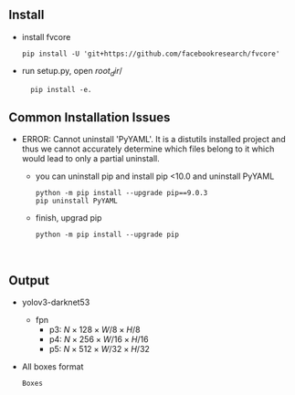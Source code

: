 ## Install
- install fvcore
    ```shell
    pip install -U 'git+https://github.com/facebookresearch/fvcore'
    ```
- run setup.py, open $root_dir/$
  ```shell
    pip install -e.
  ```
## Common Installation Issues

- ERROR: Cannot uninstall 'PyYAML'. It is a distutils installed project and thus we cannot accurately determine which files belong to it which would lead to only a partial uninstall.

  - you can uninstall pip and install pip <10.0 and uninstall PyYAML

    ```shell
    python -m pip install --upgrade pip==9.0.3
    pip uninstall PyYAML
    ```


  - finish, upgrad pip

    ```shell
    python -m pip install --upgrade pip
    ```

    ​




## Output

- yolov3-darknet53
  - fpn
    - p3: $N \times 128 \times W/8 \times  H/8$
    - p4: $N\times 256 \times W/16 \times H/16​$
    - p5: $N\times 512\times W/32\times H/32$



- All boxes format

  ```python
  Boxes
  ```

  ​